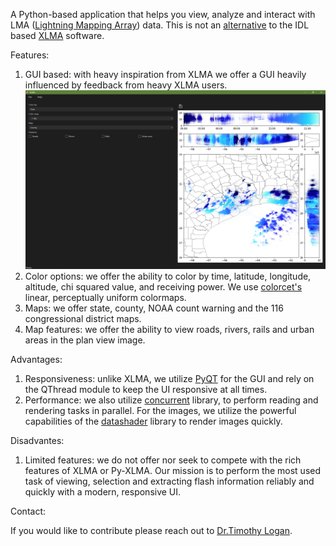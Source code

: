 A Python-based application that helps you view, analyze and interact with LMA ([Lightning Mapping Array](https://agupubs.onlinelibrary.wiley.com/doi/10.1029/2004JD004549)) data. This is not an [alternative](https://github.com/deeplycloudy/xlma-python?tab=readme-ov-file) to the IDL based [XLMA](http://www.lightning.nmt.edu/nmt_lms/steps_2000/more_rt.html) software.

Features:

1. GUI based: with heavy inspiration from XLMA we offer a GUI heavily influenced by feedback from heavy XLMA users.
   ![GUI](assets/images/example.png)
2. Color options: we offer the ability to color by time, latitude, longitude, altitude, chi squared value, and receiving power. We use [colorcet's](https://colorcet.holoviz.org/user_guide/Continuous.html#linear-sequential-colormaps-for-plotting-magnitudes) linear, perceptually uniform colormaps.
3. Maps: we offer state, county, NOAA count warning and the 116 congressional district maps.
4. Map features: we offer the ability to view roads, rivers, rails and urban areas in the plan view image.

Advantages:

1. Responsiveness: unlike XLMA, we utilize [PyQT](https://pypi.org/project/PyQt6/) for the GUI and rely on the QThread module to keep the UI responsive at all times.
2. Performance: we also utilize [concurrent](https://docs.python.org/3/library/concurrent.futures.html) library, to perform reading and rendering tasks in parallel. For the images, we utilize the powerful capabilities of the [datashader](https://datashader.org/) library to render images quickly.

Disadvantes:

1. Limited features: we do not offer nor seek to compete with the rich features of XLMA or Py-XLMA. Our mission is to perform the most used task of viewing, selection and extracting flash information reliably and quickly with a modern, responsive UI.

Contact:

If you would like to contribute please reach out to [Dr.Timothy Logan](https://artsci.tamu.edu/atmos-science/contact/profiles/timothy-logan.html).
